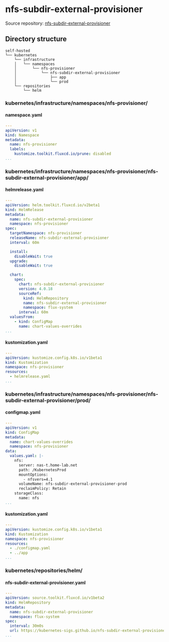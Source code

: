 # nfs-subdir-external-provisioner

Source repository: [nfs-subdir-external-provisioner](https://github.com/kubernetes-sigs/nfs-subdir-external-provisioner/)

## Directory structure
```text
self-hosted
└── kubernetes
    └── infrastructure
    │   └── namespaces
    │       └── nfs-provisioner
    │           └── nfs-subdir-external-provisioner
    │               ├── app
    │               └── prod
    └── repositories
        └── helm
```

### kubernetes/infrastructure/namespaces/nfs-provisioner/

#### namespace.yaml
```yaml
---
apiVersion: v1
kind: Namespace
metadata:
  name: nfs-provisioner
  labels:
    kustomize.toolkit.fluxcd.io/prune: disabled
...
```

### kubernetes/infrastructure/namespaces/nfs-provisioner/nfs-subdir-external-provisioner/app/

#### helmrelease.yaml
```yaml
---
apiVersion: helm.toolkit.fluxcd.io/v2beta1
kind: HelmRelease
metadata:
  name: nfs-subdir-external-provisioner
  namespace: nfs-provisioner
spec:
  targetNamespace: nfs-provisioner
  releaseName: nfs-subdir-external-provisioner
  interval: 60m

  install:
    disableWait: true
  upgrade:
    disableWait: true

  chart:
    spec:
      chart: nfs-subdir-external-provisioner
      version: 4.0.18
      sourceRef:
        kind: HelmRepository
        name: nfs-subdir-external-provisioner
        namespace: flux-system
      interval: 60m
  valuesFrom:
    - kind: ConfigMap
      name: chart-values-overrides
...
```

#### kustomization.yaml

```yaml
---
apiVersion: kustomize.config.k8s.io/v1beta1
kind: Kustomization
namespace: nfs-provisioner
resources:
  - helmrelease.yaml
...
```

### kubernetes/infrastructure/namespaces/nfs-provisioner/nfs-subdir-external-provisioner/prod/

#### configmap.yaml

```yaml
---
apiVersion: v1
kind: ConfigMap
metadata:
  name: chart-values-overrides
  namespace: nfs-provisioner
data:
  values.yaml: |-
    nfs:
      server: nas-t.home-lab.net
      path: /KubernetesProd
      mountOptions:
        - nfsvers=4.1
      volumeName: nfs-subdir-external-provisioner-prod
      reclaimPolicy: Retain
    storageClass:
      name: nfs
...
```

#### kustomization.yaml

```yaml
---
apiVersion: kustomize.config.k8s.io/v1beta1
kind: Kustomization
namespace: nfs-provisioner
resources:
  - ./configmap.yaml
  - ../app
...
```

### kubernetes/repositories/helm/

#### nfs-subdir-external-provisioner.yaml

```yaml
---
apiVersion: source.toolkit.fluxcd.io/v1beta2
kind: HelmRepository
metadata:
  name: nfs-subdir-external-provisioner
  namespace: flux-system
spec:
  interval: 30m0s
  url: https://kubernetes-sigs.github.io/nfs-subdir-external-provisioner/
...
```
